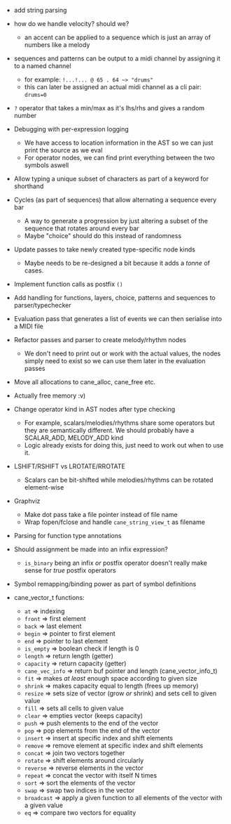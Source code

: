 - add string parsing

- how do we handle velocity? should we?
  - an accent can be applied to a sequence which is just an array of numbers like a melody

- sequences and patterns can be output to a midi channel by assigning it to a named channel
  - for example: `!...!... @ 65 . 64 ~> "drums"`
  - this can later be assigned an actual midi channel as a cli pair: `drums=0`

- `?` operator that takes a min/max as it's lhs/rhs and gives a random number

- Debugging with per-expression logging
  - We have access to location information in the AST so we can just print
  the source as we eval
  - For operator nodes, we can find print everything between the two symbols aswell

- Allow typing a unique subset of characters as part of a keyword for shorthand

- Cycles (as part of sequences) that allow alternating a sequence every bar
  - A way to generate a progression by just altering a subset of the sequence that
  rotates around every bar
  - Maybe "choice" should do this instead of randomness

- Update passes to take newly created type-specific node kinds
  - Maybe needs to be re-designed a bit because it adds a _tonne_ of cases.

- Implement function calls as postfix `()`

- Add handling for functions, layers, choice, patterns and sequences to parser/typechecker

- Evaluation pass that generates a list of events we can then serialise into
a MIDI file

- Refactor passes and parser to create melody/rhythm nodes
  - We don't need to print out or work with the actual values, the nodes
  simply need to exist so we can use them later in the evaluation passes

- Move all allocations to cane_alloc, cane_free etc.

- Actually free memory :v)

- Change operator kind in AST nodes after type checking
  - For example, scalars/melodies/rhythms share some operators but they are
  semantically different. We should probably have a SCALAR_ADD, MELODY_ADD kind
  - Logic already exists for doing this, just need to work out when to use it.

- LSHIFT/RSHIFT vs LROTATE/RROTATE
  - Scalars can be bit-shifted while melodies/rhythms can be rotated element-wise

- Graphviz
  - Make dot pass take a file pointer instead of file name
  - Wrap fopen/fclose and handle `cane_string_view_t` as filename

- Parsing for function type annotations

- Should assignment be made into an infix expression?
  - `is_binary` being an infix _or_ postfix operator doesn't really make sense
  for _true_ postfix operators

- Symbol remapping/binding power as part of symbol definitions

- cane_vector_t functions:
  - `at`            =>   indexing
  - `front`         =>   first element
  - `back`          =>   last element
  - `begin`         =>   pointer to first element
  - `end`           =>   pointer to last element
  - `is_empty`      =>   boolean check if length is 0
  - `length`        =>   return length (getter)
  - `capacity`      =>   return capacity (getter)
  - `cane_vec_info` =>   return buf pointer and length (cane_vector_info_t)
  - `fit`           =>   makes _at least_ enough space according to given size
  - `shrink`        =>   makes capacity equal to length (frees up memory)
  - `resize`        =>   sets size of vector (grow _or_ shrink) and sets cell to given value
  - `fill`          =>   sets all cells to given value
  - `clear`         =>   empties vector (keeps capacity)
  - `push`          =>   push elements to the end of the vector
  - `pop`           =>   pop elements from the end of the vector
  - `insert`        =>   insert at specific index and shift elements
  - `remove`        =>   remove element at specific index and shift elements
  - `concat`        =>   join two vectors together
  - `rotate`        =>   shift elements around circularly
  - `reverse`       =>   reverse elements in the vector
  - `repeat`        =>   concat the vector with itself N times
  - `sort`          =>   sort the elements of the vector
  - `swap`          =>   swap two indices in the vector
  - `broadcast`     =>   apply a given function to all elements of the vector with a given value
  - `eq`            =>   compare two vectors for equality
